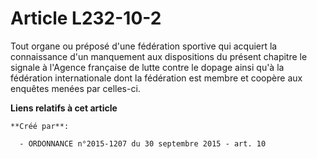 # Article L232-10-2

Tout organe ou préposé d'une fédération sportive qui acquiert la connaissance d'un manquement aux dispositions du présent
chapitre le signale à l'Agence française de lutte contre le dopage ainsi qu'à la fédération internationale dont la fédération
est membre et coopère aux enquêtes menées par celles-ci.

**Liens relatifs à cet article**

	**Créé par**:

	  - ORDONNANCE n°2015-1207 du 30 septembre 2015 - art. 10
